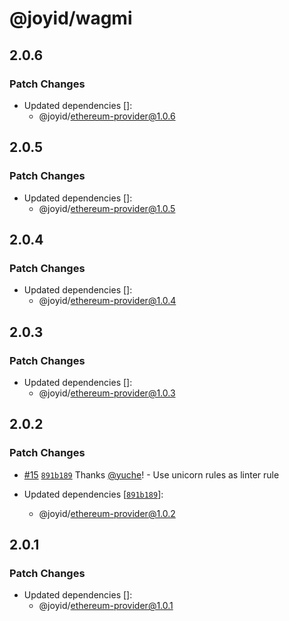# @joyid/wagmi

## 2.0.6

### Patch Changes

- Updated dependencies []:
  - @joyid/ethereum-provider@1.0.6

## 2.0.5

### Patch Changes

- Updated dependencies []:
  - @joyid/ethereum-provider@1.0.5

## 2.0.4

### Patch Changes

- Updated dependencies []:
  - @joyid/ethereum-provider@1.0.4

## 2.0.3

### Patch Changes

- Updated dependencies []:
  - @joyid/ethereum-provider@1.0.3

## 2.0.2

### Patch Changes

- [#15](https://github.com/nervina-labs/joyid-sdk-js/pull/15) [`891b189`](https://github.com/nervina-labs/joyid-sdk-js/commit/891b189bcb168513aab9f118dfd9fee6d4ac3a06) Thanks [@yuche](https://github.com/yuche)! - Use unicorn rules as linter rule

- Updated dependencies [[`891b189`](https://github.com/nervina-labs/joyid-sdk-js/commit/891b189bcb168513aab9f118dfd9fee6d4ac3a06)]:
  - @joyid/ethereum-provider@1.0.2

## 2.0.1

### Patch Changes

- Updated dependencies []:
  - @joyid/ethereum-provider@1.0.1
